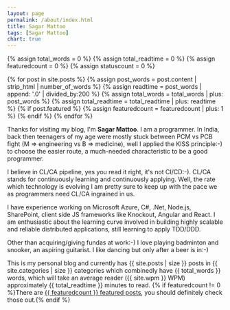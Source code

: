 ```yaml
---
layout: page
permalink: /about/index.html
title: Sagar Mattoo
tags: [Sagar Mattoo]
chart: true
---
```


{% assign total_words = 0 %}
{% assign total_readtime = 0 %}
{% assign featuredcount = 0 %}
{% assign statuscount = 0 %}

{% for post in site.posts %}
    {% assign post_words = post.content | strip_html | number_of_words %}
    {% assign readtime = post_words | append: '.0' | divided_by:200 %}
    {% assign total_words = total_words | plus: post_words %}
    {% assign total_readtime = total_readtime | plus: readtime %}
    {% if post.featured %}
    {% assign featuredcount = featuredcount | plus: 1 %}
    {% endif %}
{% endfor %}

Thanks for visiting my blog, I'm **Sagar Mattoo**. I am a programmer. In India, back then teenagers of my age were mostly stuck between PCM vs PCB fight (M => engineering vs B => medicine), well I applied the KISS principle:-) to choose the easier route, a much-needed characteristic to be a good programmer.

I believe in CL/CA pipeline, yes you read it right, it's not CI/CD:-). CL/CA stands for continuously learning and continuously applying. Well, the rate which technology is evolving I am pretty sure to keep up with the pace we as programmers need CL/CA ingrained in us.

I have experience working on Microsoft Azure, C#, .Net, Node.js, SharePoint, client side JS frameworks like Knockout, Angular and React. I am enthusiastic about the learning curve involved in building highly scalable and reliable distributed applications, still learning to apply TDD/DDD.

Other than acquiring/giving fundas at work:-) I love playing badminton and snooker, an aspiring guitarist. I like dancing but only after a beer is in:-)


This is my personal blog and currently has {{ site.posts | size }} posts in {{ site.categories | size }} categories which combinedly have {{ total_words }} words, which will take an average reader ({{ site.wpm }} WPM) approximately <span class="time">{{ total_readtime }}</span> minutes to read. {% if featuredcount != 0 %}There are <a href="{{ site.url }}/featured">{{ featuredcount }} featured posts</a>, you should definitely check those out.{% endif %}

